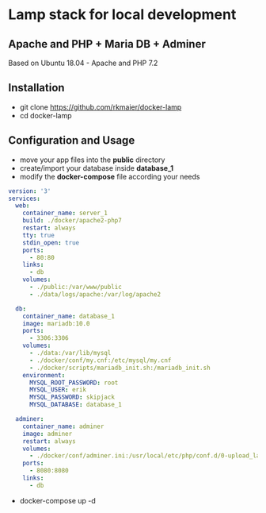 # Lamp stack for local development

## Apache and PHP + Maria DB  + Adminer
Based on Ubuntu 18.04 - Apache and PHP 7.2


**Installation**
-------------------
- git clone https://github.com/rkmaier/docker-lamp
- cd docker-lamp

**Configuration and Usage**
----------------------------
- move your app files into the **public** directory
- create/import your database inside **database_1**
- modify the **docker-compose** file according your needs


```yaml
version: '3'
services:
  web:
    container_name: server_1
    build: ./docker/apache2-php7
    restart: always
    tty: true
    stdin_open: true
    ports:
      - 80:80
    links:
      - db
    volumes:
      - ./public:/var/www/public
      - ./data/logs/apache:/var/log/apache2

  db:
    container_name: database_1
    image: mariadb:10.0
    ports:
      - 3306:3306
    volumes:
      - ./data:/var/lib/mysql
      - ./docker/conf/my.cnf:/etc/mysql/my.cnf
      - ./docker/scripts/mariadb_init.sh:/mariadb_init.sh
    environment:
      MYSQL_ROOT_PASSWORD: root
      MYSQL_USER: erik
      MYSQL_PASSWORD: skipjack
      MYSQL_DATABASE: database_1

  adminer:
    container_name: adminer
    image: adminer
    restart: always
    volumes:
      - ./docker/conf/adminer.ini:/usr/local/etc/php/conf.d/0-upload_large_dumps.ini
    ports:
      - 8080:8080
    links:
      - db
```

 - docker-compose up -d 
